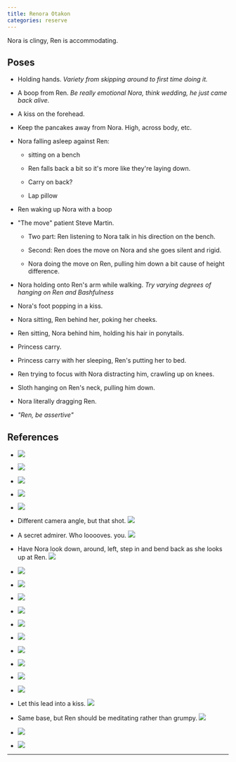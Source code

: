 ```yaml
---
title: Renora Otakon
categories: reserve
---
```


Nora is clingy, Ren is accommodating. 

## Poses

* Holding hands. *Variety from skipping around to first time doing it.*

* A boop from Ren. *Be really emotional Nora, think wedding, he just came back alive.*

* A kiss on the forehead.

* Keep the pancakes away from Nora. High, across body, etc. 

* Nora falling asleep against Ren:

  * sitting on a bench

  * Ren falls back a bit so it's more like they're laying down.

  * Carry on back? 

  * Lap pillow

* Ren waking up Nora with a boop

* "The move" patient Steve Martin.

  * Two part: Ren listening to Nora talk in his direction on the bench. 

  * Second: Ren does the move on Nora and she goes silent and rigid. 

  * Nora doing the move on Ren, pulling him down a bit cause of height difference.

* Nora holding onto Ren's arm while walking. *Try varying degrees of hanging on Ren and Bashfulness*

* Nora's foot popping in a kiss. 

* Nora sitting, Ren behind her, poking her cheeks.

* Ren sitting, Nora behind him, holding his hair in ponytails.

* Princess carry.

* Princess carry with her sleeping, Ren's putting her to bed.

* Ren trying to focus with Nora distracting him, crawling up on knees.

* Sloth hanging on Ren's neck, pulling him down.

* Nora literally dragging Ren.

* *"Ren, be assertive"*

## References

* ![](http://i.imgur.com/Aw5rA4l.png)

* ![](http://i.imgur.com/hhWze3W.png)

* ![](http://i.imgur.com/3Lw11z8.png)

* ![](http://i.imgur.com/xJev1cC.png)

* ![](http://i.imgur.com/yypswnC.png)

* Different camera angle, but that shot. ![](http://i.imgur.com/KgYUy9T.png)

* A secret admirer. Who looooves. you. ![](http://i.imgur.com/gWYEnaJ.gifv)

* Have Nora look down, around, left, step in and bend back as she looks up at Ren. ![](http://i.imgur.com/zlJMDQk.png)

* ![](http://i.imgur.com/fY614zI.png)

* ![](http://i.imgur.com/PxgqXd8.png)

* ![](http://i.imgur.com/caGKBbl.png)

* ![](http://i.imgur.com/pEwScMv.png)

* ![](http://i.imgur.com/ljOcxte.jpg)

* ![](http://i.imgur.com/FzyUVHb.png)

* ![](http://i.imgur.com/BUUJxFC.png)

* ![](http://i.imgur.com/GKnypwr.png)

* ![](http://i.imgur.com/WLZFkDT.png)

* ![](http://i.imgur.com/nSkr1VD.png)

* Let this lead into a kiss. ![](http://i.imgur.com/LfQvhL3.png)

* Same base, but Ren should be meditating rather than grumpy. ![](http://i.imgur.com/8PPVKqB.png)

* ![](http://i.imgur.com/m4aHcF4.png)

* ![](http://i.imgur.com/IbiLHg1.png)

---